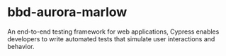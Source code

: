 # bbd-aurora-marlow
An end-to-end testing framework for web applications, Cypress enables developers to write automated tests that simulate user interactions and behavior.
